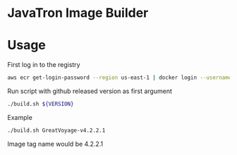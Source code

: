 # JavaTron Image Builder

# Usage

First log in to the registry

```bash
aws ecr get-login-password --region us-east-1 | docker login --username AWS --password-stdin 658464581062.dkr.ecr.us-east-1.amazonaws.com
```
Run script with github released version as first argument

```bash
./build.sh ${VERSION}
```

Example

```bash
./build.sh GreatVoyage-v4.2.2.1
```

Image tag name would be 4.2.2.1
